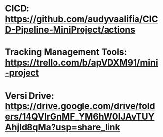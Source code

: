 # CICD: https://github.com/audyvaalifia/CICD-Pipeline-MiniProject/actions
# Tracking Management Tools: https://trello.com/b/apVDXM91/mini-project 
# Versi Drive: https://drive.google.com/drive/folders/14QVlrGnMF_YM6hW0lJAvTUYAhjld8qMa?usp=share_link 
